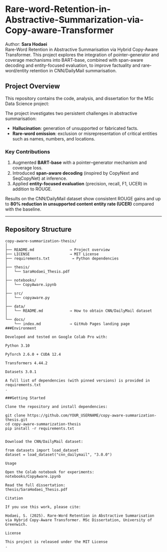 # Rare-word-Retention-in-Abstractive-Summarization-via-Copy-aware-Transformer
Author: **Sara Hodaei**  
Rare-Word Retention in Abstractive Summarisation via Hybrid Copy-Aware Transformer. This project explores the integration of pointer–generator and coverage mechanisms into BART-base, combined with span-aware decoding and entity-focused evaluation, to improve factuality and rare-word/entity retention in CNN/DailyMail summarisation.

## Project Overview

This repository contains the code, analysis, and dissertation for the MSc Data Science project:

The project investigates two persistent challenges in abstractive summarisation:

- **Hallucination**: generation of unsupported or fabricated facts.  
- **Rare-word omission**: exclusion or misrepresentation of critical entities such as names, numbers, and locations.  

### Key Contributions

1. Augmented **BART-base** with a pointer–generator mechanism and coverage loss.  
2. Introduced **span-aware decoding** (inspired by CopyNext and SeqCopyNet) at inference.  
3. Applied **entity-focused evaluation** (precision, recall, F1, UCER) in addition to ROUGE.  

Results on the CNN/DailyMail dataset show consistent ROUGE gains and up to **80% reduction in unsupported content entity rate (UCER)** compared with the baseline.

---

## Repository Structure

```text
copy-aware-summarization-thesis/
│
├── README.md                → Project overview
├── LICENSE                  → MIT License
├── requirements.txt          → Python dependencies
│
├── thesis/
│   └── SaraHodaei_Thesis.pdf
│
├── notebooks/
│   └── CopyAware.ipynb
│
├── src/
│   └── copyaware.py
│
├── data/
│   └── README.md            → How to obtain CNN/DailyMail dataset
│
└── docs/
    └── index.md             → GitHub Pages landing page
###Environment

Developed and tested on Google Colab Pro with:

Python 3.10

PyTorch 2.6.0 + CUDA 12.4

Transformers 4.44.2

Datasets 3.0.1

A full list of dependencies (with pinned versions) is provided in requirements.txt
.

###Getting Started

Clone the repository and install dependencies:

git clone https://github.com/YOUR_USERNAME/copy-aware-summarization-thesis.git
cd copy-aware-summarization-thesis
pip install -r requirements.txt


Download the CNN/DailyMail dataset:

from datasets import load_dataset
dataset = load_dataset("cnn_dailymail", "3.0.0")

Usage

Open the Colab notebook for experiments:
notebooks/CopyAware.ipynb

Read the full dissertation:
thesis/SaraHodaei_Thesis.pdf

Citation

If you use this work, please cite:

Hodaei, S. (2025). Rare-Word Retention in Abstractive Summarisation via Hybrid Copy-Aware Transformer. MSc Dissertation, University of Greenwich.

License

This project is released under the MIT License
.

